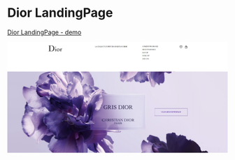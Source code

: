 # **Dior LandingPage**

[Dior LandingPage - demo](https://krokholevviktor.github.io/Dior-LandingPage/) 

![Текст описания](images/diorPreview.jpg)
